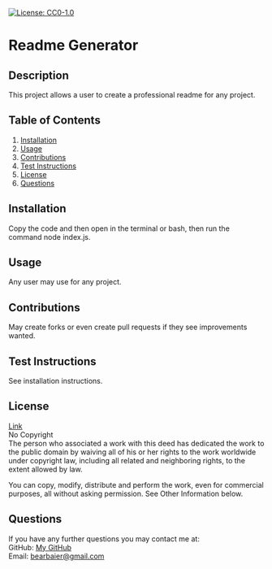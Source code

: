[![License: CC0-1.0](https://licensebuttons.net/l/zero/1.0/80x15.png)](http://creativecommons.org/publicdomain/zero/1.0/)
  # Readme Generator
  ## Description
  This project allows a user to create a professional readme for any project.
  ## Table of Contents
  1. [Installation](#installation)
  2. [Usage](#usage)
  3. [Contributions](#contributions)
  4. [Test Instructions](#test-instructions)
  5. [License](#license)
  6. [Questions](#questions)
  <a name='installation'></a>
  ## Installation
  Copy the code and then open in the terminal or bash, then run the command node index.js.
  <a name='usage'></a>
  ## Usage
  Any user may use for any project.
  <a name='contributions'></a>
  ## Contributions  
  May create forks or even create pull requests if they see improvements wanted.  
  <a name='test-instructions'></a>
  ## Test Instructions  
  See installation instructions.
  <a name='license'></a>
  ## License  
  [Link](http://creativecommons.org/publicdomain/zero/1.0/)  
  No Copyright  
The person who associated a work with this deed has dedicated the work to the public domain by waiving all of his or her rights to the work worldwide under copyright law, including all related and neighboring rights, to the extent allowed by law.  
  
You can copy, modify, distribute and perform the work, even for commercial purposes, all without asking permission. See Other Information below.  
  <a name='questions'></a>
  ## Questions  
  If you have any further questions you may contact me at:  
  GitHub: [My GitHub](https://github.com/RichardBaier)  
  Email: bearbaier@gmail.com
